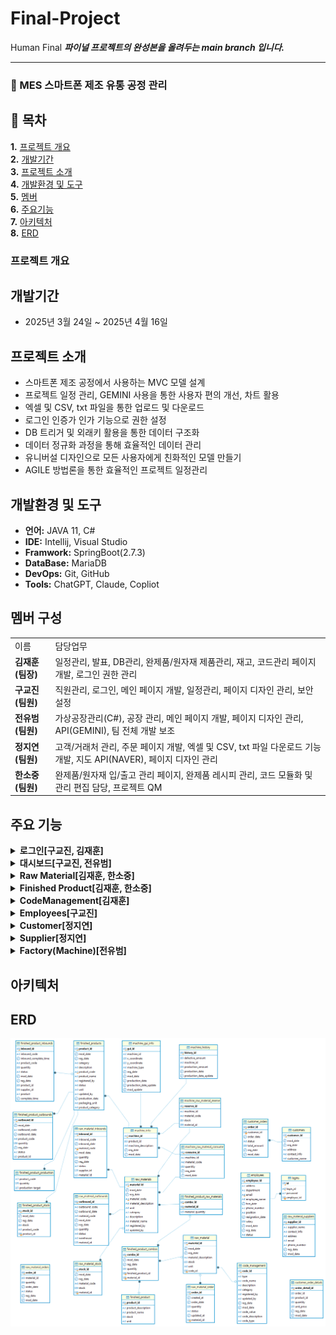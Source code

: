 # Final-Project
Human Final
___파이널 프로젝트의 완성본을 올려두는 main branch 입니다.___
***

### 📱 MES 스마트폰 제조 유통 공정 관리

## 📑 목차
**1.** [프로젝트 개요](#프로젝트-개요)<br>
**2.** [개발기간](#개발기간)<br>
**3.** [프로젝트 소개](#프로젝트-소개)<br>
**4.** [개발환경 및 도구](#개발환경-및-도구)<br>
**5.** [멤버](#멤버-구성)<br>
**6.** [주요기능](#주요-기능)<br>
**7.** [아키텍처](#아키텍처)<br>
**8.** [ERD](#ERD)

### 프로젝트 개요

## 개발기간
+ 2025년 3월 24일 ~ 2025년 4월 16일
## 프로젝트 소개
+ 스마트폰 제조 공정에서 사용하는 MVC 모델 설계
+ 프로젝트 일정 관리, GEMINI 사용을 통한 사용자 편의 개선, 차트 활용
+ 엑셀 및 CSV, txt 파일을 통한 업로드 및 다운로드
+ 로그인 인증가 인가 기능으로 권한 설정
+ DB 트리거 및 외래키 활용을 통한 데이터 구조화
+ 데이터 정규화 과정을 통해 효율적인 데이터 관리
+ 유니버설 디자인으로 모든 사용자에게 친화적인 모델 만들기
+ AGILE 방법론을 통한 효율적인 프로젝트 일정관리
## 개발환경 및 도구
+ **언어:** JAVA 11, C#
+ **IDE:** Intellij, Visual Studio
+ **Framwork:** SpringBoot(2.7.3)
+ **DataBase:** MariaDB
+ **DevOps:** Git, GitHub
+ **Tools:** ChatGPT, Claude, Copliot

## 멤버 구성
<table>
  <tr>
    <td>이름</td>
    <td>담당업무</td>
  </tr>
  <tr>
    <td><b>김재훈(팀장)</b></td>
    <td>일정관리, 발표, DB관리, 완제품/원자재 제품관리, 재고, 코드관리 페이지 개발, 로그인 권한 관리</td>
  </tr>
  <tr>
    <td><b>구교진(팀원)</b></td>
    <td>직원관리, 로그인, 메인 페이지 개발, 일정관리, 페이지 디자인 관리, 보안설정</td>
  </tr>
  <tr>
    <td><b>전유범(팀원)</b></td>
    <td>가상공장관리(C#), 공장 관리, 메인 페이지 개발, 페이지 디자인 관리, API(GEMINI), 팀 전체 개발 보조</td>
  </tr>
  <tr>
    <td><b>정지연(팀원)</b></td>
    <td>고객/거래처 관리, 주문 페이지 개발, 엑셀 및 CSV, txt 파일 다운로드 기능 개발, 지도 API(NAVER), 페이지 디자인 관리</td>
  </tr>
  <tr>
    <td><b>한소중(팀원)</b></td>
    <td>완제품/원자재 입/출고 관리 페이지, 완제품 레시피 관리, 코드 모듈화 및 관리 편집 담당, 프로젝트 QM</td>
  </tr>
</table>

## 주요 기능

<details>
  <summary><b>로그인[구교진, 김재훈]</b></summary>
  <br>
  <h3> - 로그인 페이지 : 로그인하지 않으면 다른 페이지 접근 불가, 특정 권한을 가진 ID만 등록, 수정, 삭제 불가 </h3>
  <br>
  <img src ="https://github.com/JaehunKim-A/Final-Project/raw/main/finalProject_img/login.JPG" />
</details>
<details>
  <summary><b>대시보드[구교진, 전유범]</b></summary>
  <br>
  <h3> - 대시보드 : 사용자 친화적인 UX/UI 디자인</h3>
  <br>
  <img src="https://github.com/JaehunKim-A/Final-Project/raw/main/finalProject_img/dashboard.JPG" />
  <br><br>
  <h3> - 사이드바 : 다크모드, 직관적인 디자인과 분류</h3>
  <br>
  <img src="https://github.com/JaehunKim-A/Final-Project/raw/main/finalProject_img/dashboard_sidebar.JPG" />
  <br>
  <h3> - 챗봇 : GEMINI API를 활용한 웹페이지 도우미[전유범]</h3>
  <p> - modal을 이용하여 구현하고 채팅내용이 길어지거나 화면상 내용을 참고하기 위하여 모달 이동기능을 구현</p>
  <br>
  <img src="https://github.com/JaehunKim-A/Final-Project/raw/main/finalProject_img/dashboard_chatbot.JPG" />
  <p> - 각 페이지 설명을 위한 프롬프트 작성, 페이지별 설명을 제외한 다른 설명 간략화</p>
</details>
<details>
  <summary><b>Raw Material[김재훈, 한소중]</b></summary>
  <br>
  <details>
    <summary> └ Raw Materials[김재훈]</summary>
    <br>
    <h3> - 원자재 관리 : 원자재에 대한 정보를 관리하는 페이지이다.</h3>
    <img src="https://github.com/JaehunKim-A/Final-Project/raw/main/finalProject_img/rawMaterials.JPG" />
	  <p> - 원자재에 대한 정보를 관리하여 어떠한 원자재를 갖고 있는지 확인하는 페이지</p>
    <img src="https://github.com/JaehunKim-A/Final-Project/raw/main/finalProject_img/rawMaterial_register.JPG" />
	  <p> - 등록시 원자재 코드와 이름 카테코리, 포장단위(ex, U001 이러식으로 등록하여 codeManagement에서 관리), 설명을 등록</p>
    <img src="https://github.com/JaehunKim-A/Final-Project/raw/main/finalProject_img/rawMaterial_edit.JPG" />
	  <p> - 기존에 등록한 요소들을 수정하는 기능</p>
    <img src="https://github.com/JaehunKim-A/Final-Project/raw/main/finalProject_img/rawMaterial_delete.JPG" />
	  <p> - 데이터를 삭제하는 기능</p>
  </details>
  <details>
    <summary> └ Stock[김재훈]</summary>
    <h3> - 원자재 재고 : 재고에 대한 등록은 자동으로 등록, 수정, 삭제 기능 없이 DB정보만 보여준다.</h3>
    <br>
    <img src="https://github.com/JaehunKim-A/Final-Project/raw/main/finalProject_img/rawMaterialStock.JPG" />
    <p> - 원자재 관리 페이지에서 등록시 현재 재고 0 으로 자동 등록</p>
    <p> - 원자재 입고 페이지에서 Status가 Complete로 등록시 현재 재고에 + 되도록 DB에서 트리거 작동</p>
    <p> - 원자재 출고 페이지에서 Status가 Complete로 등록시 현재 재고에 - 되도록 DB에서 트리거 작동</p>
  </details>
  <details>
    <summary> └ Inbound[한소중]</summary>
    <br>
    <h3> - 원자재입고 : MaterialId, SupplierId 와 연동하여 상호보완, CRUD 를 api 형식으로 구현하며,
      수정/삭제 버튼은 로그인 시 관리자 ID에만 노출된다.</h3>
    <img src="https://github.com/JaehunKim-A/Final-Project/raw/main/finalProject_img/rawMaterialInbound.JPG" />
    <img src="https://github.com/JaehunKim-A/Final-Project/raw/main/finalProject_img/rawMaterialInbound_register.JPG" />
    <img src="https://github.com/JaehunKim-A/Final-Project/raw/main/finalProject_img/rawMaterialInbound_edit.JPG" />
    <img src="https://github.com/JaehunKim-A/Final-Project/raw/main/finalProject_img/rawMaterialInbound_delete.JPG" />
  </details>
  <details>
    <summary> └ Outbound[한소중]</summary>
    <h3> - 원자재출고 : MaterialId, SupplierId 와 연동하여 상호보완, CRUD 를 api 형식으로 구현하며,
      수정/삭제 버튼은 로그인 시 관리자 ID에만 노출된다.</h3>
    <img src="https://github.com/JaehunKim-A/Final-Project/raw/main/finalProject_img/rawMaterialOutbound.JPG" />
  </details>
</details>
<details>
  <summary><b>Finished Product[김재훈, 한소중]</b></summary>
  <br>
  <details>
    <summary> └ Finished Products[김재훈]</summary>
	  <h3> - 완제품 관리 : 현재 만들어지는 제품에 대한 페이지</h3>
    <img src="https://github.com/JaehunKim-A/Final-Project/raw/main/finalProject_img/finishedProducts.JPG" />
	  <p> - 원자재와 마찬가지로 현재 만들어지는 제품에 대한 관리와 등록, 수정, 삭제 기능 </p>
  </details>
  <details>
    <summary> └ Stock[김재훈]</summary>
    <h3> - 완제품 재고 : 재고에 대한 등록은 자동으로 등록, 수정, 삭제 기능 없이 DB정보만 보여준다.</h3>
    <img src="https://github.com/JaehunKim-A/Final-Project/raw/main/finalProject_img/finishedProductStock.JPG" />
    <p> - 완제품 관리 페이지에서 등록시 현재 재고 0 으로 자동 등록</p>
    <p> - 완제품 입고 페이지에서 Status가 Complete로 등록시 현재 재고에 + 되도록 DB에서 트리거 작동</p>
    <p> - 완제품 출고 페이지에서 Status가 Complete로 등록시 현재 재고에 - 되도록 DB에서 트리거 작동</p>
  </details>
  <details>
    <summary> └ Inbound[한소중]</summary>
    <h3> - 완제품 입고 : ProductId, SupplierId 와 연동하여 상호보완, CRUD 를 api 형식으로 구현하며,
      수정/삭제 버튼은 로그인 시 관리자 ID에만 노출된다.</h3>
    <img src="https://github.com/JaehunKim-A/Final-Project/raw/main/finalProject_img/finishedProductInbound.JPG" />
  </details>
  <details>
    <summary> └ Outbound[한소중]</summary>
    <h3> - 완제품 입고 : ProductId, SupplierId 와 연동하여 상호보완, CRUD 를 api 형식으로 구현하며,
      수정/삭제 버튼은 로그인 시 관리자 ID에만 노출된다.</h3>
    <img src="https://github.com/JaehunKim-A/Final-Project/raw/main/finalProject_img/finishedProductOutbound.JPG" />
  </details>
</details>
<details>
  <summary><b>CodeManagement[김재훈]</b></summary>
	<h3> - 포장코드 관리 페이지 : 원자재와, 완제품에 사용되는 포장 유닛을 코드화 하여 관리하는 페이지</h3>
  <img src="https://github.com/JaehunKim-A/Final-Project/raw/main/finalProject_img/codeManagement.JPG" />
	<p> - 각 코드에 맞는 정보를 입력해 더 편하게 원자재 및 완제품을 관리한다.</p>
  <img src="https://github.com/JaehunKim-A/Final-Project/raw/main/finalProject_img/codeManagement_reigster.JPG" />
	<p> - 등록시 (P)Search 완제품에서 검색, (M)Search 원자재에서 검색 을 통해 다른 코드를 입력하는 실수를 방지한다.</p>
</details>
<details>
  <summary><b>Employees[구교진]</b></summary>
  <br>
  <h3> - 사원관리 : 검색기능, CRUD, 전체 엑셀,CSV 및 검색별 엑셀, CSV 다운로드 기능</h3>
  <img src="https://github.com/JaehunKim-A/Final-Project/raw/main/finalProject_img/employees.JPG" />
  <h3> - 등록 : 등록시 로그인 아이디, 비밀번호 자동생성[+김재훈]</h3>
  <img src="https://github.com/JaehunKim-A/Final-Project/raw/main/finalProject_img/employee_register.JPG" />
  <h3> - 수정 : 각 컬럼별 수정, 퇴사시 퇴사 날짜 업데이트</h3>
  <img src="https://github.com/JaehunKim-A/Final-Project/raw/main/finalProject_img/employee_edit.JPG" />
  <h3> - 삭제 : 삭제 시 정보 및 로그인 기능 삭제</h3>
  <img src="https://github.com/JaehunKim-A/Final-Project/raw/main/finalProject_img/employee_delete.JPG" />
</details>
<details>
  <summary><b>Customer[정지연]</b></summary>
  <br>
  <details>
    <summary> └ Customers</summary>
    <img src="https://github.com/JaehunKim-A/Final-Project/raw/main/finalProject_img/customers.JPG" />
	<p> - 등록,업로드(CSV),다운로드(전체 엑셀, 전체 CSV, 검색결과 엑셀, 검색결과 CSV), 페이지 당 row(perPage), 기본 테이블, 컬럼명 클릭시 정렬</p>
	<br><br>
    <img src="https://github.com/JaehunKim-A/Final-Project/raw/main/finalProject_img/customer_api.JPG" />
	<p> - 테이블에 주소값이 있고, NCloud maps와 mapping되는 주소값인 경우 accordion에 주소 표시(geocode, dynamic map)</p>
 	<br><br>	  
    <img src="https://github.com/JaehunKim-A/Final-Project/raw/main/finalProject_img/CSVupload_download.JPG" />
	<p> - CSV 업로드로 등록 또는 수정을 위한 샘플 CSV(@Id의 값 없이 등록하면 신규 등록 / 수정할 @Id의 값을 확인 후 입력하면 해당 row 값 수정)</p>
	<br><br>
    <img src="https://github.com/JaehunKim-A/Final-Project/raw/main/finalProject_img/customer_register.jpg" />
	<p> - modal 통한 등록창</p>
	<br><br>
    <img src="https://github.com/JaehunKim-A/Final-Project/raw/main/finalProject_img/customer_edit.jpg" />
	<p> - modal 통한 수정(해당 row 클릭시 확인되는 accordion에서 수정 가능)</p>
	<br><br>
    <img src="https://github.com/JaehunKim-A/Final-Project/raw/main/finalProject_img/customer_delete.jpg" />
	<p> - modal 통한 삭제(해당 row 클릭시 확인되는 accordion에서 삭제 가능)</p>
	<br><br>
    <img src="https://github.com/JaehunKim-A/Final-Project/raw/main/finalProject_img/customer_search.jpg" />
	<p> - 각 컬럼당 검색 박스에 검색어 입력 후 Enter, 검색된 상태에서 다른 컬럼 검색 입력하면 AND 검색 가능</p>
	<br><br>
    <img src="https://github.com/JaehunKim-A/Final-Project/raw/main/finalProject_img/customer_search_excel.jpg" />
	<p> - 검색결과 다운로드의 경우 화면에 보이는 페이지로 검색되므로, 전체가 필요하면 perPage를 수정하여 다운로드</p>    
  </details>
  <details>
    <summary> └ CustomerOrders</summary>
    <img src="https://github.com/JaehunKim-A/Final-Project/raw/main/finalProject_img/customerOrders.JPG" />
	<p> - customer와 동일한 UI, UX의 customerOrders</p>	
  </details>
</details>
<details>
  <summary><b>Supplier[정지연]</b></summary>
  <img src="https://github.com/JaehunKim-A/Final-Project/raw/main/finalProject_img/supplier.jpg" />  
	<p> - customer와 동일한 UI, UX의 rawMaterialSupplier</p>	
</details>
<details>
  <summary><b>Factory(Machine)[전유범]<b></summary>
    <br>
  <details>
    <summary> └ Info</summary>
    <img src="https://github.com/JaehunKim-A/Final-Project/raw/main/finalProject_img/factory_info.JPG" />
	  <p> - canvas 태그를 사용하여 공장에 설치되어있는 machine을 타일형태로 배치 GUI형태로 정보를 전달함</p>
	  <p> - Donut chart를 사용하여 목표생산량과 현재 생산량의 비율을 표시</p>
  </details>
  <details>
    <summary> └ Chart</summary>
    <img src="https://github.com/JaehunKim-A/Final-Project/raw/main/finalProject_img/factory_chart.JPG" />
    <img src="https://github.com/JaehunKim-A/Final-Project/raw/main/finalProject_img/factory_chart2.JPG" />
	  <p> - apexchart를 사용하여 공장에 들어오는 각 정보들을 시각화하여 표시함.</p>
	  <p> - 적절한 데이터 시각화를 위해 Line chart, Bar chart, Scatter chart, Donut chart, Heatmap chart등을 사용함.</p>
	  <p> - 필요한 자료들만을 화면상에 한번에 보이게 할 수 있도록 최소화 기능 구현</p>
  </details>
  <details>
    <summary> └ History</summary>
    <img src="https://github.com/JaehunKim-A/Final-Project/raw/main/finalProject_img/factory_history.JPG" />
	  <p> - 데이터의 규모가 커질 시 문제가 생기는 js 기반의 datatable 템플릿을 대체하기 위하여 일반 table을 사용하고 편의 검색, 정렬, 페이지네이션등의 기능을 따로 구현</p>
  </details>
	<details>
		<summary> └ Simulator</summary>
		<img src="https://github.com/JaehunKim-A/Final-Project/raw/main/finalProject_img/C%23Program.png" />
	</details>
</details>


## 아키텍처
## ERD
<img src="https://github.com/JaehunKim-A/Final-Project/raw/main/finalProject_img/final2410_ERD.png" />


